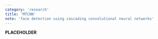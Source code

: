 ```yaml
---
category: 'research'
title: 'MTCNN'
note: 'face detection using cascading convolutional neural networks'
---
```

__PLACEHOLDER__
